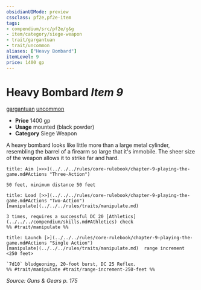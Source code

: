 ```yaml
---
obsidianUIMode: preview
cssclass: pf2e,pf2e-item
tags:
- compendium/src/pf2e/g&g
- item/category/siege-weapon
- trait/gargantuan
- trait/uncommon
aliases: ["Heavy Bombard"]
itemLevel: 9
price: 1400 gp
---
```

# Heavy Bombard *Item 9*  
[gargantuan](../../../rules/traits/gargantuan-b1.md)  [uncommon](../../../rules/traits/uncommon.md)  

- **Price** 1400 gp
- **Usage** mounted (black powder)
- **Category** Siege Weapon

A heavy bombard looks like little more than a large metal cylinder, resembling the barrel of a firearm so large that it's immobile. The sheer size of the weapon allows it to strike far and hard.

```ad-embed-ability
title: Aim [>>>](../../../rules/core-rulebook/chapter-9-playing-the-game.md#Actions "Three-Action")

50 feet, minimum distance 50 feet
```

```ad-embed-ability
title: Load [>>](../../../rules/core-rulebook/chapter-9-playing-the-game.md#Actions "Two-Action")
[manipulate](../../../rules/traits/manipulate.md)  

3 times, requires a successful DC 20 [Athletics](../../../compendium/skills.md#Athletics) check  
%% #trait/manipulate %%
```

```ad-embed-ability
title: Launch [>](../../../rules/core-rulebook/chapter-9-playing-the-game.md#Actions "Single Action")
[manipulate](../../../rules/traits/manipulate.md)  range increment <250 feet>  

`7d10` bludgeoning, 20-foot burst, DC 25 Reflex.  
%% #trait/manipulate #trait/range-increment-250-feet %%
```

*Source: Guns & Gears p. 175*
